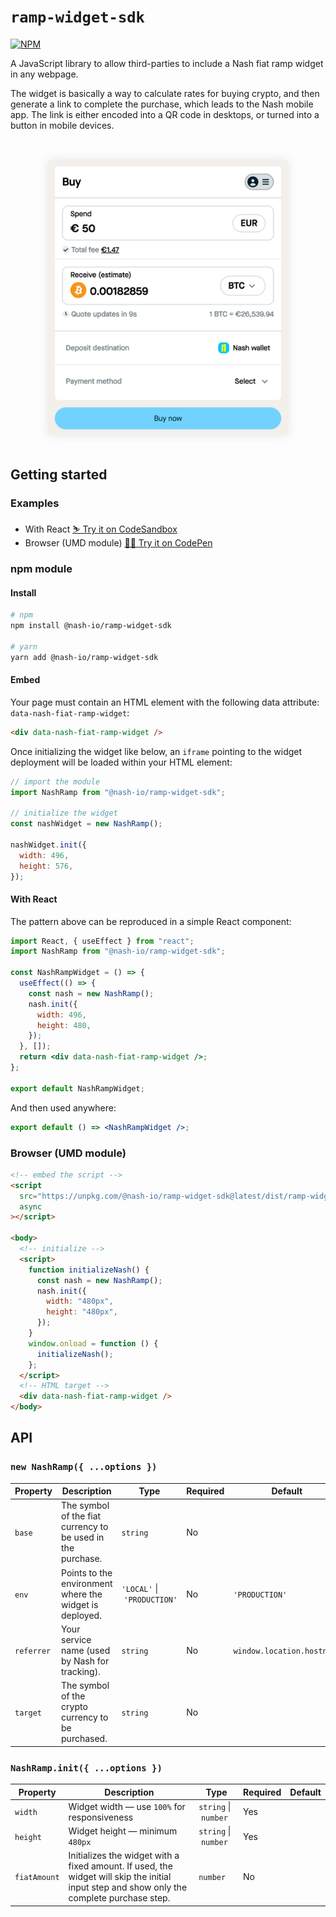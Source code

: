 # `ramp-widget-sdk`

[![NPM](https://img.shields.io/npm/v/@nash-io/ramp-widget-sdk.svg)](https://www.npmjs.com/package/@nash-io/ramp-widget-sdk)

A JavaScript library to allow third-parties to include a Nash fiat ramp widget in any webpage.

The widget is basically a way to calculate rates for buying crypto, and then generate a link to complete the purchase, which leads to the Nash mobile app. The link is either encoded into a QR code in desktops, or turned into a button in mobile devices.

<div style="text-align:center;margin: 48px 0;"><img src="/screenshot.png?raw=true" alt="Nash Ramp Widget" width="384" style="box-shadow:0 0 16px 0 rgba(0,0,0,0.1)" /></div>

## Getting started

### Examples

- With React [⛷ Try it on CodeSandbox](https://codesandbox.io/s/crimson-sky-8kppi?file=/pages/index.js)
- Browser (UMD module) [🏄‍♀️ Try it on CodePen](https://codepen.io/dlbnco/pen/wvgXmwm)

### npm module

#### Install

```bash
# npm
npm install @nash-io/ramp-widget-sdk

# yarn
yarn add @nash-io/ramp-widget-sdk
```

#### Embed

Your page must contain an HTML element with the following data attribute: `data-nash-fiat-ramp-widget`:

```html
<div data-nash-fiat-ramp-widget />
```

Once initializing the widget like below, an `iframe` pointing to the widget deployment will be loaded within your HTML element:

```js
// import the module
import NashRamp from "@nash-io/ramp-widget-sdk";

// initialize the widget
const nashWidget = new NashRamp();

nashWidget.init({
  width: 496,
  height: 576,
});
```

#### With React

The pattern above can be reproduced in a simple React component:

```jsx
import React, { useEffect } from "react";
import NashRamp from "@nash-io/ramp-widget-sdk";

const NashRampWidget = () => {
  useEffect(() => {
    const nash = new NashRamp();
    nash.init({
      width: 496,
      height: 480,
    });
  }, []);
  return <div data-nash-fiat-ramp-widget />;
};

export default NashRampWidget;
```

And then used anywhere:

```jsx
export default () => <NashRampWidget />;
```

### Browser (UMD module)

```html
<!-- embed the script -->
<script
  src="https://unpkg.com/@nash-io/ramp-widget-sdk@latest/dist/ramp-widget-sdk.umd.js"
  async
></script>

<body>
  <!-- initialize -->
  <script>
    function initializeNash() {
      const nash = new NashRamp();
      nash.init({
        width: "480px",
        height: "480px",
      });
    }
    window.onload = function () {
      initializeNash();
    };
  </script>
  <!-- HTML target -->
  <div data-nash-fiat-ramp-widget />
</body>
```

## API

### `new NashRamp({ ...options })`

| Property   | Description                                                 | Type                                  | Required | Default                    |
| ---------- | ----------------------------------------------------------- | ------------------------------------- | -------- | -------------------------- |
| `base`     | The symbol of the fiat currency to be used in the purchase. | `string`                              | No       |                            |
| `env`      | Points to the environment where the widget is deployed.     | `'LOCAL'`&nbsp;\|&nbsp;`'PRODUCTION'` | No       | `'PRODUCTION'`             |
| `referrer` | Your service name (used by Nash for tracking).              | `string`                              | No       | `window.location.hostname` |
| `target`   | The symbol of the crypto currency to be purchased.          | `string`                              | No       |                            |

### `NashRamp.init({ ...options })`

| Property     | Description                                                                                                                                | Type                           | Required | Default |
| ------------ | ------------------------------------------------------------------------------------------------------------------------------------------ | ------------------------------ | -------- | ------- |
| `width`      | Widget width — use `100%` for responsiveness                                                                                               | `string`&nbsp;\|&nbsp;`number` | Yes      |         |
| `height`     | Widget height — minimum `480px`                                                                                                            | `string`&nbsp;\|&nbsp;`number` | Yes      |         |
| `fiatAmount` | Initializes the widget with a fixed amount. If used, the widget will skip the initial input step and show only the complete purchase step. | `number`                       | No       |         |
